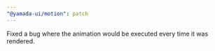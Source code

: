```yaml
---
"@yamada-ui/motion": patch
---
```


Fixed a bug where the animation would be executed every time it was rendered.
